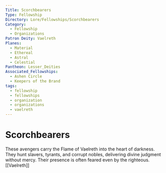 ```yaml
---
Title: Scorchbearers
Type: Fellowship
Directory: Lore/Fellowships/Scorchbearers
Category:
  - Fellowship
  - Organizations
Patron Deity: Vaelreth
Planes:
  - Material
  - Ethereal
  - Astral
  - Celestial
Pantheon: Lesser_Deities
Associated_Fellowships:
  - Ashen Circle
  - Keepers of the Brand
tags:
  - fellowship
  - fellowships
  - organization
  - organizations
  - vaelreth
---
```


# Scorchbearers


These avengers carry the Flame of Vaelreth into the heart of darkness. They hunt slavers, tyrants, and corrupt nobles, delivering divine judgment without mercy. Their presence is often feared even by the righteous.
[[Vaelreth]]
